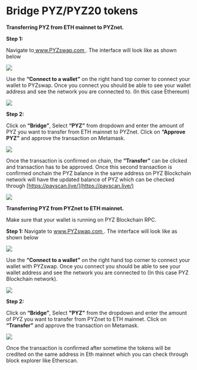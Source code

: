 # Bridge PYZ/PYZ20 tokens

**Transferring PYZ from ETH mainnet to PYZnet.**

**Step 1:**

Navigate to[ www.PYZswap.com ](https://PYZswap.com/). The interface will look like as shown below

![](../.gitbook/assets/0%20%286%29.png)

Use the **“Connect to a wallet”** on the right hand top corner to connect your wallet to PYZswap. Once you connect you should be able to see your wallet address and see the network you are connected to. \(In this case Ethereum\)

![](../.gitbook/assets/1%20%289%29.png)

**Step 2:**

Click on **“Bridge”**, Select **“PYZ”** from dropdown and enter the amount of PYZ you want to transfer from ETH mainnet to PYZnet. Click on **“Approve PYZ”** and approve the transaction on Metamask.

![](../.gitbook/assets/2%20%289%29.png)

Once the transaction is confirmed on chain, the **“Transfer”** can be clicked and transaction has to be approved. Once this second transaction is confirmed onchain the PYZ balance in the same address on PYZ Blockchain network will have the updated balance of PYZ which can be checked through [https://payscan.live/](https://payscan.live/) 

![](../.gitbook/assets/3%20%288%29.png)

**Transferring PYZ from PYZnet to ETH mainnet.**

Make sure that your wallet is running on PYZ Blockchain RPC.

**Step 1:** Navigate to [www.PYZswap.com ](https://PYZswap.com/). The interface will look like as shown below

![](../.gitbook/assets/4%20%289%29.png)

Use the **“Connect to a wallet”** on the right hand top corner to connect your wallet with PYZswap. Once you connect you should be able to see your wallet address and see the network you are connected to \(In this case PYZ Blockchain network\).

![](../.gitbook/assets/5%20%286%29.png)

**Step 2:**

Click on **“Bridge”**, Select **"PYZ"** from the dropdown and enter the amount of PYZ you want to transfer from PYZnet to ETH mainnet. Click on **“Transfer”** and approve the transaction on Metamask.

![](../.gitbook/assets/6%20%287%29.png)

Once the transaction is confirmed after sometime the tokens will be credited on the same address in Eth mainnet which you can check through block explorer like Etherscan.

